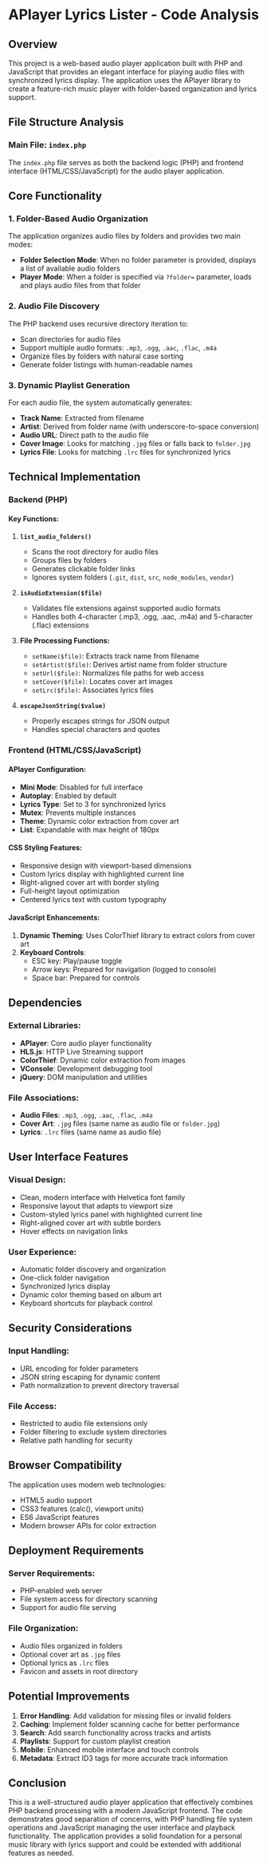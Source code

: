 # APlayer Lyrics Lister - Code Analysis

## Overview

This project is a web-based audio player application built with PHP and JavaScript that provides an elegant interface for playing audio files with synchronized lyrics display. The application uses the APlayer library to create a feature-rich music player with folder-based organization and lyrics support.

## File Structure Analysis

### Main File: `index.php`

The `index.php` file serves as both the backend logic (PHP) and frontend interface (HTML/CSS/JavaScript) for the audio player application.

## Core Functionality

### 1. Folder-Based Audio Organization

The application organizes audio files by folders and provides two main modes:

- **Folder Selection Mode**: When no folder parameter is provided, displays a list of available audio folders
- **Player Mode**: When a folder is specified via `?folder=` parameter, loads and plays audio files from that folder

### 2. Audio File Discovery

The PHP backend uses recursive directory iteration to:
- Scan directories for audio files
- Support multiple audio formats: `.mp3`, `.ogg`, `.aac`, `.flac`, `.m4a`
- Organize files by folders with natural case sorting
- Generate folder listings with human-readable names

### 3. Dynamic Playlist Generation

For each audio file, the system automatically generates:
- **Track Name**: Extracted from filename
- **Artist**: Derived from folder name (with underscore-to-space conversion)
- **Audio URL**: Direct path to the audio file
- **Cover Image**: Looks for matching `.jpg` files or falls back to `folder.jpg`
- **Lyrics File**: Looks for matching `.lrc` files for synchronized lyrics

## Technical Implementation

### Backend (PHP)

#### Key Functions:

1. **`list_audio_folders()`**
   - Scans the root directory for audio files
   - Groups files by folders
   - Generates clickable folder links
   - Ignores system folders (`.git`, `dist`, `src`, `node_modules`, `vendor`)

2. **`isAudioExtension($file)`**
   - Validates file extensions against supported audio formats
   - Handles both 4-character (.mp3, .ogg, .aac, .m4a) and 5-character (.flac) extensions

3. **File Processing Functions:**
   - `setName($file)`: Extracts track name from filename
   - `setArtist($file)`: Derives artist name from folder structure
   - `setUrl($file)`: Normalizes file paths for web access
   - `setCover($file)`: Locates cover art images
   - `setLrc($file)`: Associates lyrics files

4. **`escapeJsonString($value)`**
   - Properly escapes strings for JSON output
   - Handles special characters and quotes

### Frontend (HTML/CSS/JavaScript)

#### APlayer Configuration:
- **Mini Mode**: Disabled for full interface
- **Autoplay**: Enabled by default
- **Lyrics Type**: Set to 3 for synchronized lyrics
- **Mutex**: Prevents multiple instances
- **Theme**: Dynamic color extraction from cover art
- **List**: Expandable with max height of 180px

#### CSS Styling Features:
- Responsive design with viewport-based dimensions
- Custom lyrics display with highlighted current line
- Right-aligned cover art with border styling
- Full-height layout optimization
- Centered lyrics text with custom typography

#### JavaScript Enhancements:
1. **Dynamic Theming**: Uses ColorThief library to extract colors from cover art
2. **Keyboard Controls**: 
   - ESC key: Play/pause toggle
   - Arrow keys: Prepared for navigation (logged to console)
   - Space bar: Prepared for controls

## Dependencies

### External Libraries:
- **APlayer**: Core audio player functionality
- **HLS.js**: HTTP Live Streaming support
- **ColorThief**: Dynamic color extraction from images
- **VConsole**: Development debugging tool
- **jQuery**: DOM manipulation and utilities

### File Associations:
- **Audio Files**: `.mp3`, `.ogg`, `.aac`, `.flac`, `.m4a`
- **Cover Art**: `.jpg` files (same name as audio file or `folder.jpg`)
- **Lyrics**: `.lrc` files (same name as audio file)

## User Interface Features

### Visual Design:
- Clean, modern interface with Helvetica font family
- Responsive layout that adapts to viewport size
- Custom-styled lyrics panel with highlighted current line
- Right-aligned cover art with subtle borders
- Hover effects on navigation links

### User Experience:
- Automatic folder discovery and organization
- One-click folder navigation
- Synchronized lyrics display
- Dynamic color theming based on album art
- Keyboard shortcuts for playback control

## Security Considerations

### Input Handling:
- URL encoding for folder parameters
- JSON string escaping for dynamic content
- Path normalization to prevent directory traversal

### File Access:
- Restricted to audio file extensions only
- Folder filtering to exclude system directories
- Relative path handling for security

## Browser Compatibility

The application uses modern web technologies:
- HTML5 audio support
- CSS3 features (calc(), viewport units)
- ES6 JavaScript features
- Modern browser APIs for color extraction

## Deployment Requirements

### Server Requirements:
- PHP-enabled web server
- File system access for directory scanning
- Support for audio file serving

### File Organization:
- Audio files organized in folders
- Optional cover art as `.jpg` files
- Optional lyrics as `.lrc` files
- Favicon and assets in root directory

## Potential Improvements

1. **Error Handling**: Add validation for missing files or invalid folders
2. **Caching**: Implement folder scanning cache for better performance
3. **Search**: Add search functionality across tracks and artists
4. **Playlists**: Support for custom playlist creation
5. **Mobile**: Enhanced mobile interface and touch controls
6. **Metadata**: Extract ID3 tags for more accurate track information

## Conclusion

This is a well-structured audio player application that effectively combines PHP backend processing with a modern JavaScript frontend. The code demonstrates good separation of concerns, with PHP handling file system operations and JavaScript managing the user interface and playback functionality. The application provides a solid foundation for a personal music library with lyrics support and could be extended with additional features as needed.
